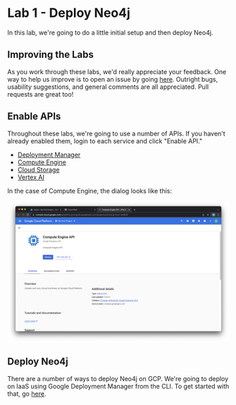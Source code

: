 # Lab 1 - Deploy Neo4j
In this lab, we're going to do a little initial setup and then deploy Neo4j.

## Improving the Labs
As you work through these labs, we'd really appreciate your feedback.  One way to help us improve is to open an issue by going [here](https://github.com/neo4j-partners/hands-on-lab-neo4j-and-vertex-ai/issues).  Outright bugs, usability suggestions, and general comments are all appreciated.  Pull requests are great too!

## Enable APIs
Throughout these labs, we're going to use a number of APIs.  If you haven't already enabled them, login to each service and click "Enable API."

* [Deployment Manager](https://console.cloud.google.com/dm)
* [Compute Engine](https://console.cloud.google.com/compute)
* [Cloud Storage](https://console.cloud.google.com/storage)
* [Vertex AI](https://console.cloud.google.com/vertex-ai)

In the case of Compute Engine, the dialog looks like this:

![](images/01-compute.png)

## Deploy Neo4j
There are a number of ways to deploy Neo4j on GCP.  We're going to deploy on IaaS using Google Deployment Manager from the CLI.  To get started with that, go [here](IaaS/README.md).
